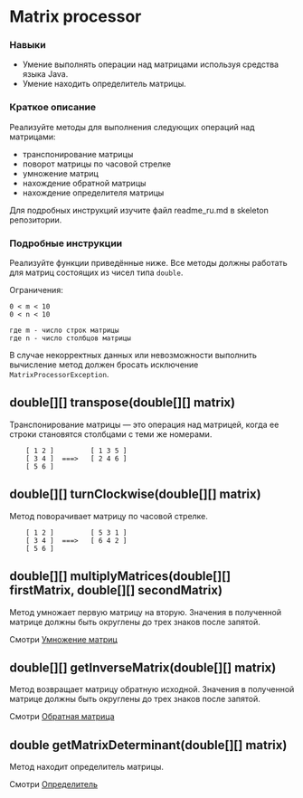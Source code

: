 # Matrix processor

### Навыки
- Умение выполнять операции над матрицами используя средства языка Java.
- Умение находить определитель матрицы.


### Краткое описание
Реализуйте методы для выполнения следующих операций над матрицами:

- транспонирование матрицы
- поворот матрицы по часовой стрелке
- умножение матриц
- нахождение обратной матрицы
- нахождение определителя матрицы

Для подробных инструкций изучите файл readme_ru.md в skeleton репозитории.


### Подробные инструкции
Реализуйте функции приведённые ниже. Все методы должны работать для матриц состоящих из чисел типа `double`.

Ограничения:

```
0 < m < 10
0 < n < 10

где m - число строк матрицы
где n - число столбцов матрицы
```

В случае некорректных данных или невозможности выполнить вычисление метод должен бросать исключение `MatrixProcessorException`.

## double[][] transpose(double[][] matrix)
Транспонирование матрицы — это операция над матрицей, когда ее строки становятся столбцами с теми же номерами.

        [ 1 2 ]         [ 1 3 5 ]    
        [ 3 4 ]  ===>   [ 2 4 6 ]    
        [ 5 6 ]         

## double[][] turnClockwise(double[][] matrix)
Метод поворачивает матрицу по часовой стрелке.

        [ 1 2 ]         [ 5 3 1 ]    
        [ 3 4 ]  ===>   [ 6 4 2 ]    
        [ 5 6 ]         

## double[][] multiplyMatrices(double[][] firstMatrix, double[][] secondMatrix)
Метод умножает первую матрицу на вторую. Значения в полученной матрице должны быть округлены до трех знаков после запятой.

Смотри [Умножение матриц](https://ru.wikipedia.org/wiki/%D0%A3%D0%BC%D0%BD%D0%BE%D0%B6%D0%B5%D0%BD%D0%B8%D0%B5_%D0%BC%D0%B0%D1%82%D1%80%D0%B8%D1%86)

## double[][] getInverseMatrix(double[][] matrix)
Метод возвращает матрицу обратную исходной. Значения в полученной матрице должны быть округлены до трех знаков после запятой.

Смотри [Обратная матрица](https://ru.wikipedia.org/wiki/%D0%9E%D0%B1%D1%80%D0%B0%D1%82%D0%BD%D0%B0%D1%8F_%D0%BC%D0%B0%D1%82%D1%80%D0%B8%D1%86%D0%B0)

## double getMatrixDeterminant(double[][] matrix)
Метод находит определитель матрицы.

Смотри [Определитель](https://ru.wikipedia.org/wiki/%D0%9E%D0%BF%D1%80%D0%B5%D0%B4%D0%B5%D0%BB%D0%B8%D1%82%D0%B5%D0%BB%D1%8C)
